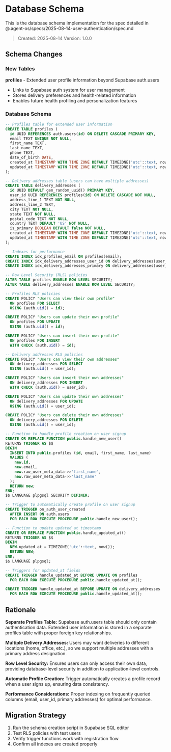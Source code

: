 # Database Schema

This is the database schema implementation for the spec detailed in @.agent-os/specs/2025-08-14-user-authentication/spec.md

> Created: 2025-08-14
> Version: 1.0.0

## Schema Changes

### New Tables

**profiles** - Extended user profile information beyond Supabase auth.users
- Links to Supabase auth system for user management
- Stores delivery preferences and health-related information
- Enables future health profiling and personalization features

### Database Schema

```sql
-- Profiles table for extended user information
CREATE TABLE profiles (
  id UUID REFERENCES auth.users(id) ON DELETE CASCADE PRIMARY KEY,
  email TEXT UNIQUE NOT NULL,
  first_name TEXT,
  last_name TEXT,
  phone TEXT,
  date_of_birth DATE,
  created_at TIMESTAMP WITH TIME ZONE DEFAULT TIMEZONE('utc'::text, now()) NOT NULL,
  updated_at TIMESTAMP WITH TIME ZONE DEFAULT TIMEZONE('utc'::text, now()) NOT NULL
);

-- Delivery addresses table (users can have multiple addresses)
CREATE TABLE delivery_addresses (
  id UUID DEFAULT gen_random_uuid() PRIMARY KEY,
  user_id UUID REFERENCES profiles(id) ON DELETE CASCADE NOT NULL,
  address_line_1 TEXT NOT NULL,
  address_line_2 TEXT,
  city TEXT NOT NULL,
  state TEXT NOT NULL,
  postal_code TEXT NOT NULL,
  country TEXT DEFAULT 'US' NOT NULL,
  is_primary BOOLEAN DEFAULT false NOT NULL,
  created_at TIMESTAMP WITH TIME ZONE DEFAULT TIMEZONE('utc'::text, now()) NOT NULL,
  updated_at TIMESTAMP WITH TIME ZONE DEFAULT TIMEZONE('utc'::text, now()) NOT NULL
);

-- Indexes for performance
CREATE INDEX idx_profiles_email ON profiles(email);
CREATE INDEX idx_delivery_addresses_user_id ON delivery_addresses(user_id);
CREATE INDEX idx_delivery_addresses_primary ON delivery_addresses(user_id, is_primary) WHERE is_primary = true;

-- Row Level Security (RLS) policies
ALTER TABLE profiles ENABLE ROW LEVEL SECURITY;
ALTER TABLE delivery_addresses ENABLE ROW LEVEL SECURITY;

-- Profiles RLS policies
CREATE POLICY "Users can view their own profile" 
  ON profiles FOR SELECT 
  USING (auth.uid() = id);

CREATE POLICY "Users can update their own profile" 
  ON profiles FOR UPDATE 
  USING (auth.uid() = id);

CREATE POLICY "Users can insert their own profile" 
  ON profiles FOR INSERT 
  WITH CHECK (auth.uid() = id);

-- Delivery addresses RLS policies
CREATE POLICY "Users can view their own addresses" 
  ON delivery_addresses FOR SELECT 
  USING (auth.uid() = user_id);

CREATE POLICY "Users can insert their own addresses" 
  ON delivery_addresses FOR INSERT 
  WITH CHECK (auth.uid() = user_id);

CREATE POLICY "Users can update their own addresses" 
  ON delivery_addresses FOR UPDATE 
  USING (auth.uid() = user_id);

CREATE POLICY "Users can delete their own addresses" 
  ON delivery_addresses FOR DELETE 
  USING (auth.uid() = user_id);

-- Function to handle profile creation on user signup
CREATE OR REPLACE FUNCTION public.handle_new_user()
RETURNS TRIGGER AS $$
BEGIN
  INSERT INTO public.profiles (id, email, first_name, last_name)
  VALUES (
    new.id,
    new.email,
    new.raw_user_meta_data->>'first_name',
    new.raw_user_meta_data->>'last_name'
  );
  RETURN new;
END;
$$ LANGUAGE plpgsql SECURITY DEFINER;

-- Trigger to automatically create profile on user signup
CREATE TRIGGER on_auth_user_created
  AFTER INSERT ON auth.users
  FOR EACH ROW EXECUTE PROCEDURE public.handle_new_user();

-- Function to update updated_at timestamp
CREATE OR REPLACE FUNCTION public.handle_updated_at()
RETURNS TRIGGER AS $$
BEGIN
  NEW.updated_at = TIMEZONE('utc'::text, now());
  RETURN NEW;
END;
$$ LANGUAGE plpgsql;

-- Triggers for updated_at fields
CREATE TRIGGER handle_updated_at BEFORE UPDATE ON profiles
  FOR EACH ROW EXECUTE PROCEDURE public.handle_updated_at();

CREATE TRIGGER handle_updated_at BEFORE UPDATE ON delivery_addresses
  FOR EACH ROW EXECUTE PROCEDURE public.handle_updated_at();
```

## Rationale

**Separate Profiles Table:** Supabase auth.users table should only contain authentication data. Extended user information is stored in a separate profiles table with proper foreign key relationships.

**Multiple Delivery Addresses:** Users may want deliveries to different locations (home, office, etc.), so we support multiple addresses with a primary address designation.

**Row Level Security:** Ensures users can only access their own data, providing database-level security in addition to application-level controls.

**Automatic Profile Creation:** Trigger automatically creates a profile record when a user signs up, ensuring data consistency.

**Performance Considerations:** Proper indexing on frequently queried columns (email, user_id, primary addresses) for optimal performance.

## Migration Strategy

1. Run the schema creation script in Supabase SQL editor
2. Test RLS policies with test users
3. Verify trigger functions work with registration flow
4. Confirm all indexes are created properly